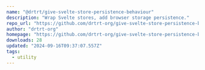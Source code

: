 ```yaml
---
name: "@drtrt/give-svelte-store-persistence-behaviour"
description: "Wrap Svelte stores, add browser storage persistence."
repo_url: "https://github.com/drtrt-org/give-svelte-store-persistence-behaviour"
author: "drtrt-org"
homepage: "https://github.com/drtrt-org/give-svelte-store-persistence-behaviour#readme"
downloads: 28
updated: "2024-09-16T09:37:07.557Z"
tags: 
  - utility
---
```


